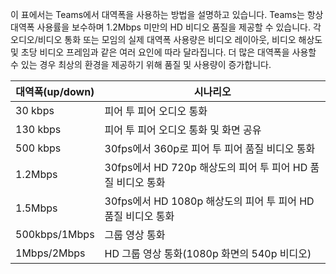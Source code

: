 이 표에서는 Teams에서 대역폭을 사용하는 방법을 설명하고 있습니다. Teams는 항상 대역폭 사용률을 보수하며 1.2Mbps 미만의 HD 비디오 품질을 제공할 수 있습니다. 각 오디오/비디오 통화 또는 모임의 실제 대역폭 사용량은 비디오 레이아웃, 비디오 해상도 및 초당 비디오 프레임과 같은 여러 요인에 따라 달라집니다. 더 많은 대역폭을 사용할 수 있는 경우 최상의 환경을 제공하기 위해 품질 및 사용량이 증가합니다.


|대역폭(up/down) |시나리오 |
|---|---|
|30 kbps |피어 투 피어 오디오 통화 |
|130 kbps |피어 투 피어 오디오 통화 및 화면 공유 |
|500 kbps |30fps에서 360p로 피어 투 피어 품질 비디오 통화 |
|1.2Mbps |30fps에서 HD 720p 해상도의 피어 투 피어 HD 품질 비디오 통화 |
|1.5Mbps |30fps에서 HD 1080p 해상도의 피어 투 피어 HD 품질 비디오 통화 |
|500kbps/1Mbps |그룹 영상 통화 |
|1Mbps/2Mbps |HD 그룹 영상 통화(1080p 화면의 540p 비디오) |
